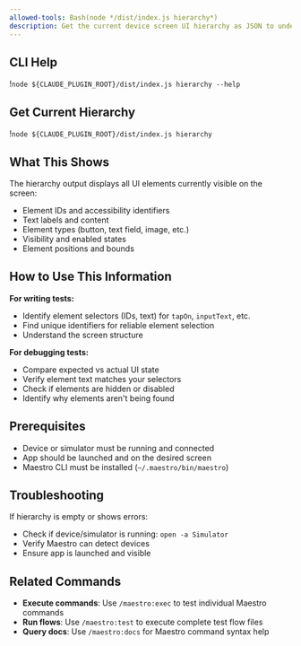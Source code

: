 ```yaml
---
allowed-tools: Bash(node */dist/index.js hierarchy*)
description: Get the current device screen UI hierarchy as JSON to understand available UI elements for testing
---
```


## CLI Help

!`node ${CLAUDE_PLUGIN_ROOT}/dist/index.js hierarchy --help`

## Get Current Hierarchy

!`node ${CLAUDE_PLUGIN_ROOT}/dist/index.js hierarchy`

## What This Shows

The hierarchy output displays all UI elements currently visible on the screen:
- Element IDs and accessibility identifiers
- Text labels and content
- Element types (button, text field, image, etc.)
- Visibility and enabled states
- Element positions and bounds

## How to Use This Information

**For writing tests:**
- Identify element selectors (IDs, text) for `tapOn`, `inputText`, etc.
- Find unique identifiers for reliable element selection
- Understand the screen structure

**For debugging tests:**
- Compare expected vs actual UI state
- Verify element text matches your selectors
- Check if elements are hidden or disabled
- Identify why elements aren't being found

## Prerequisites

- Device or simulator must be running and connected
- App should be launched and on the desired screen
- Maestro CLI must be installed (`~/.maestro/bin/maestro`)

## Troubleshooting

If hierarchy is empty or shows errors:
- Check if device/simulator is running: `open -a Simulator`
- Verify Maestro can detect devices
- Ensure app is launched and visible

## Related Commands

- **Execute commands**: Use `/maestro:exec` to test individual Maestro commands
- **Run flows**: Use `/maestro:test` to execute complete test flow files
- **Query docs**: Use `/maestro:docs` for Maestro command syntax help
